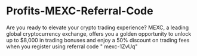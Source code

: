 # Profits-MEXC-Referral-Code
Are you ready to elevate your crypto trading experience? MEXC, a leading global cryptocurrency exchange, offers you a golden opportunity to unlock up to $8,000 in trading bonuses and enjoy a 50% discount on trading fees when you register using referral code " mexc-1ZvUq"
